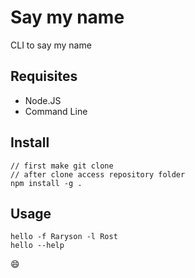 # Say my name
CLI to say my name

## Requisites
- Node.JS
- Command Line

## Install
```
// first make git clone
// after clone access repository folder
npm install -g .
```

## Usage
```
hello -f Raryson -l Rost
hello --help
```

:smile:
